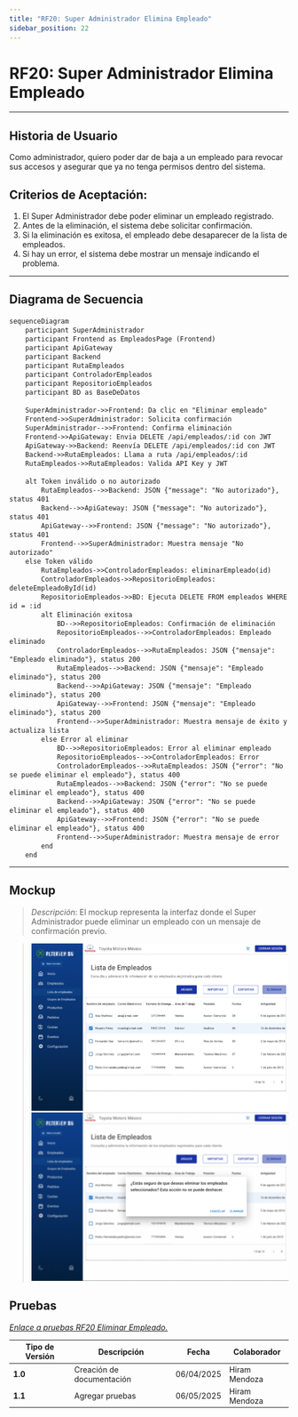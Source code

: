 ```yaml
---
title: "RF20: Super Administrador Elimina Empleado"
sidebar_position: 22
---
```


# RF20: Super Administrador Elimina Empleado


---

## Historia de Usuario

Como administrador, quiero poder dar de baja a un empleado para revocar sus accesos y asegurar que ya no tenga permisos dentro del sistema.

## **Criterios de Aceptación:**

1. El Super Administrador debe poder eliminar un empleado registrado.
2. Antes de la eliminación, el sistema debe solicitar confirmación.
3. Si la eliminación es exitosa, el empleado debe desaparecer de la lista de empleados.
4. Si hay un error, el sistema debe mostrar un mensaje indicando el problema.

---

## **Diagrama de Secuencia**

```mermaid
sequenceDiagram
    participant SuperAdministrador
    participant Frontend as EmpleadosPage (Frontend)
    participant ApiGateway
    participant Backend
    participant RutaEmpleados
    participant ControladorEmpleados
    participant RepositorioEmpleados
    participant BD as BaseDeDatos

    SuperAdministrador->>Frontend: Da clic en "Eliminar empleado"
    Frontend->>SuperAdministrador: Solicita confirmación
    SuperAdministrador-->>Frontend: Confirma eliminación
    Frontend->>ApiGateway: Envia DELETE /api/empleados/:id con JWT
    ApiGateway->>Backend: Reenvía DELETE /api/empleados/:id con JWT
    Backend->>RutaEmpleados: Llama a ruta /api/empleados/:id
    RutaEmpleados->>RutaEmpleados: Valida API Key y JWT

    alt Token inválido o no autorizado
        RutaEmpleados-->>Backend: JSON {"message": "No autorizado"}, status 401
        Backend-->>ApiGateway: JSON {"message": "No autorizado"}, status 401
        ApiGateway-->>Frontend: JSON {"message": "No autorizado"}, status 401
        Frontend-->>SuperAdministrador: Muestra mensaje "No autorizado"
    else Token válido
        RutaEmpleados->>ControladorEmpleados: eliminarEmpleado(id)
        ControladorEmpleados->>RepositorioEmpleados: deleteEmpleadoById(id)
        RepositorioEmpleados->>BD: Ejecuta DELETE FROM empleados WHERE id = :id
        alt Eliminación exitosa
            BD-->>RepositorioEmpleados: Confirmación de eliminación
            RepositorioEmpleados-->>ControladorEmpleados: Empleado eliminado
            ControladorEmpleados-->>RutaEmpleados: JSON {"mensaje": "Empleado eliminado"}, status 200
            RutaEmpleados-->>Backend: JSON {"mensaje": "Empleado eliminado"}, status 200
            Backend-->>ApiGateway: JSON {"mensaje": "Empleado eliminado"}, status 200
            ApiGateway-->>Frontend: JSON {"mensaje": "Empleado eliminado"}, status 200
            Frontend-->>SuperAdministrador: Muestra mensaje de éxito y actualiza lista
        else Error al eliminar
            BD-->>RepositorioEmpleados: Error al eliminar empleado
            RepositorioEmpleados-->>ControladorEmpleados: Error
            ControladorEmpleados-->>RutaEmpleados: JSON {"error": "No se puede eliminar el empleado"}, status 400
            RutaEmpleados-->>Backend: JSON {"error": "No se puede eliminar el empleado"}, status 400
            Backend-->>ApiGateway: JSON {"error": "No se puede eliminar el empleado"}, status 400
            ApiGateway-->>Frontend: JSON {"error": "No se puede eliminar el empleado"}, status 400
            Frontend-->>SuperAdministrador: Muestra mensaje de error
        end
    end
```

---

## **Mockup**

> _Descripción_: El mockup representa la interfaz donde el Super Administrador puede eliminar un empleado con un mensaje de confirmación previo.

> ![Interfaz de consultar lista de roles](imagenes/RF20.png)
> ![Interfaz de consultar lista de roles](imagenes/RF20.1.png)



## **Pruebas**

_<u>[Enlace a pruebas RF20 Eliminar Empleado.](https://docs.google.com/spreadsheets/d/1NLGwGrGA5PVOEzLaqxa8Ts1D_Ng3QzzqNKWJYUzxD-M/edit?pli=1&gid=1904919670#gid=1904919670)</u>_


| **Tipo de Versión** | **Descripción**                  | **Fecha**  | **Colaborador** |
| ------------------- | -------------------------------- | ---------- | --------------- |
| **1.0**             | Creación de documentación        | 06/04/2025 | Hiram Mendoza  |
| **1.1**             | Agregar pruebas | 06/05/2025 | Hiram Mendoza   |
